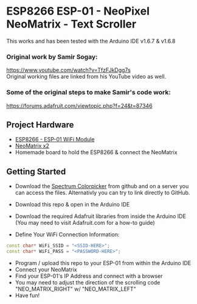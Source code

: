 # ESP8266 ESP-01 - NeoPixel NeoMatrix - Text Scroller
This works and has been tested with the Arduino IDE v1.6.7 & v1.6.8  

### Original work by Samir Sogay:
https://www.youtube.com/watch?v=TfzFJkDgg7s  
Original working files are linked from his YouTube video as well.  


### Some of the original steps to make Samir's code work:
https://forums.adafruit.com/viewtopic.php?f=24&t=87346   


## Project Hardware
- [ESP8266 - ESP-01 WiFi Module](https://www.google.com/webhp?sourceid=chrome-instant&ion=1&espv=2&ie=UTF-8#tbs=vw:l,mr:1,price:1,ppr_max:10&tbm=shop&q=esp-01+wi-fi)
- [NeoMatrix x2](https://www.adafruit.com/products/1487)
- Homemade board to hold the ESP8266 & connect the NeoMatrix

## Getting Started
- Download the [Spectrum Colorpicker](https://github.com/bgrins/spectrum) from github and on a server you can access the files. Alternativly you can try to link directly to GitHub.

- Download this repo & open in the Arduino IDE
- Download the required Adafruit libraries from inside the Arduino IDE (You may need to visit Adafruit.com for a how-to guide)
- Define Your WiFi Connection Information:  

```c++
const char* WiFi_SSID = "<SSID-HERE>";
const char* WiFi_PASS = "<PASSWORD-HERE>";
```

- Program / upload this repo to your ESP-01 from within the Arduino IDE
- Connect your NeoMatrix
- Find your ESP-01's IP Address and connect with a browser
- You may need to adjust the direction of the scrolling code "NEO_MATRIX_RIGHT" w/ "NEO_MATRIX_LEFT"
- Have fun!
